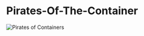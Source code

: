 # Pirates-Of-The-Container
![Pirates of Containers](https://res.cloudinary.com/dduur8qoo/image/upload/v1710251598/Pirates_of_Containers_hhkxxa.png)
